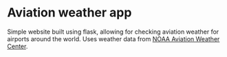 # Aviation weather app

Simple website built using flask, allowing for checking aviation weather for airports around the world. Uses weather data from [NOAA Aviation Weather Center](https://www.aviationweather.gov/).
